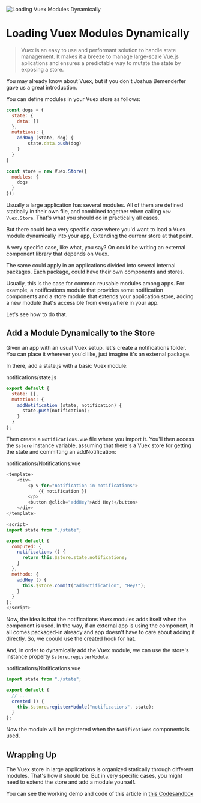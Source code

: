 ![Loading Vuex Modules Dynamically](https://i.loli.net/2019/04/01/5ca1c46d83c14.jpg)

# Loading Vuex Modules Dynamically

> Vuex is an easy to use and performant solution to handle state management. It makes it a breeze to manage large-scale Vue.js aplications and ensures a predictable way to mutate the state by exposing a store.

You may already know about Vuex, but if you don't Joshua Bemenderfer gave us a great introduction.

You can define modules in your Vuex store as follows:

```js
const dogs = {
  state: {
    data: []
  },
  mutations: {
    addDog (state, dog) {
    	state.data.push(dog)
    }
  }
}

const store = new Vuex.Store({
  modules: {
    dogs
  }
});
```

Usually a large application has several modules. All of them are defined statically in their own file, and combined together when calling `new Vuex.Store`. That's what you should do in practically all cases.

But there could be a very specific case where you'd want to load a Vuex module dynamically into your app, Extending the currenr store at that point. 

A very specific case, like what, you say? On could be writing an external component library that depends on Vuex.

The same could apply in an applications divided into several internal packages. Each package, could have their own components and stores.

Usually, this is the case for common reusable modules among apps. For example, a notifications module that provides some notification components and a store module that extends your application store, adding a new module that's accessible from everywhere in your app.

Let's see how to do that.

## Add a Module Dynamically to the Store

Given an app with an usual Vuex setup, let's create a notifications folder. You can place it wherever you'd like, just imagine it's an external package.

In there, add a state.js with a basic Vuex module:

notifications/state.js

```js
export default {
  state: [],
  mutations: {
    addNotification (state, notification) {
      state.push(notification);
    }
  }
};
```

Then create a `Notifications.vue` file where you import it. You'll then access the `$store` instance variable, assuming that there's a Vuex store for getting the state and committing an addNotification:

notifications/Notifications.vue

```js
<template>
	<div>
		<p v-for="notification in notifications">
			{{ notification }}
		</p>
		<button @click="addHey">Add Hey!</button>
	</div>
</template>

<script>
import state from "./state";

export default {
  computed: {
    notifications () {
      return this.$store.state.notifications;
    }
  },
  methods: {
    addHey () {
      this.$store.commit("addNotification", "Hey!");
    }
  }
};
</script>
```

 Now, the idea is that the notifications Vuex modules adds itself when the component is used. In the way, if an external app is using the component, it all comes packaged-in already and app doesn't have to care about adding it directly. So, we coould use the created hook for hat.

And, in order to dynamically add the Vuex module, we can use the store's instance property `$store.registerModule`:

notifications/Notifications.vue

```js
import state from "./state";

export default {
  // ...
  created () {
    this.$store.registerModule("notifications", state);
  }
};
```

Now the module will be registered when the `Notifications` components is used.

## Wrapping Up

The Vuex store in large applications is organized statically through different modules. That's how it should be. But in very specific cases, you might need to extend the store and add a module yourself.

You can see the working demo and code of this article in [this Codesandbox](https://codesandbox.io/s/k0733z80x5)